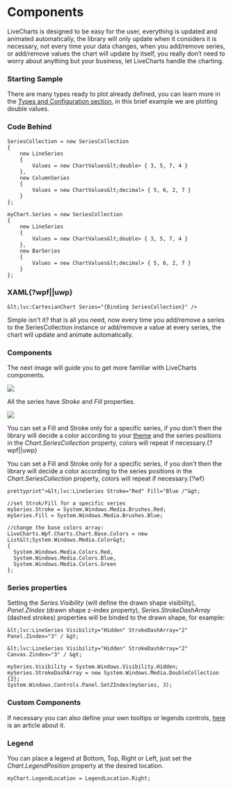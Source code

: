 ﻿# Components

LiveCharts is designed to be easy for the user, everything is updated and animated
automatically, the library will only update when it considers it is necessary, not every time 
your data changes, when you add/remove series, or add/remove values the chart will update by itself,
you really don’t need to worry about anything but your business, let LiveCharts handle the charting.

### Starting Sample

There are many types ready to plot already defined, you can learn more in the
[Types and Configuration section](/App/examples/v1/{{sms.platform}}/Types%20and%20Configuration)</a>, in 
this brief example we are plotting double values.

### Code Behind

```{?wpf||uwp}
SeriesCollection = new SeriesCollection
{
    new LineSeries
    {
        Values = new ChartValues&lt;double> { 3, 5, 7, 4 }
    },
    new ColumnSeries                
    {
        Values = new ChartValues&lt;decimal> { 5, 6, 2, 7 }
    }
};
```
```{?wf}
myChart.Series = new SeriesCollection
{
    new LineSeries
    {
        Values = new ChartValues&lt;double> { 3, 5, 7, 4 }
    },
    new BarSeries                
    {
        Values = new ChartValues&lt;decimal> { 5, 6, 2, 7 }
    }
};
```

### XAML{?wpf||uwp}

```{?wpf||uwp}
&lt;lvc:CartesianChart Series="{Binding SeriesCollection}" />
```

Simple isn't it? that is all you need, now every time you add/remove a series to the SeriesCollection 
instance or add/remove a value at every series, the chart will update and animate automatically.

### Components

The next image will guide you to get more familiar with LiveCharts components.

![]({{source}}/v1/Components/components.png)

All the series have <i>Stroke</i> and <i>Fill</i> properties.

![]({{source}}/v1/Components/strokeandfill.png)

You can set a Fill and Stroke only for a specific series, if you don't then the library will decide a 
color according to your [theme](/App/examples/v1/{{sms.platform}}/Themes") and the series positions in 
the <i>Chart.SeriesCollection</i> property, colors will repeat if necessary.{?wpf||uwp}

You can set a Fill and Stroke only for a specific series, if you don't then the library will decide a 
color according to the series positions in the <i>Chart.SeriesCollection</i> property, colors will
repeat if necessary.{?wf}

```{?wpf||uwp}
prettyprint">&lt;lvc:LineSeries Stroke="Red" Fill="Blue /"&gt;
```

```{?wf}
//set Strok/Fill for a specific series
mySeries.Stroke = System.Windows.Media.Brushes.Red;
mySeries.Fill = System.Windows.Media.Brushes.Blue;

//change the base colors array:
LiveCharts.Wpf.Charts.Chart.Base.Colors = new List&lt;System.Windows.Media.Color&gt;
{
  System.Windows.Media.Colors.Red,
  System.Windows.Media.Colors.Blue,
  System.Windows.Media.Colors.Green
};
```

### Series properties

Setting the *Series.Visibility* (will define the drawn shape visibility), 
*Panel.ZIndex* (drawn shape z-index property), *Series.StrokeDashArray* (dashed strokes) properties
will be binded to the drawn shape, for example:

```{?wpf}
&lt;lvc:LineSeries Visibility="Hidden" StrokeDashArray="2" Panel.Zindex="3" / &gt;
```

```{?uwp}
&lt;lvc:LineSeries Visibility="Hidden" StrokeDashArray="2" Canvas.Zindex="3" / &gt;
```

```{?wf}
mySeries.Visibility = System.Windows.Visibility.Hidden;
mySeries.StrokeDashArray = new System.Windows.Media.DoubleCollection {2};
System.Windows.Controls.Panel.SetZIndex(mySeries, 3);
```

### Custom Components

If necessary you can also define your own tooltips or legends controls,
[here](/App/examples/v1/{{sms.platform}}/Customizing%20Tooltips) is an article about it.


### Legend

You can place a legend at Bottom, Top, Right or Left, just set the *Chart.LegendPosition* property 
at the desired location.

```
myChart.LegendLocation = LegendLocation.Right;
```